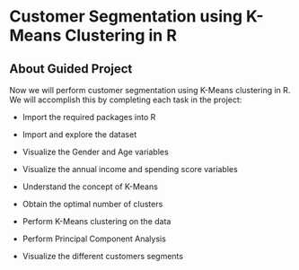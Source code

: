 # Customer Segmentation using K-Means Clustering in R

## About Guided Project

Now we will perform customer segmentation using K-Means clustering in R. We will accomplish this by completing each task in the project:

* Import the required packages into R

* Import and explore the dataset

* Visualize the Gender and Age variables

* Visualize the annual income and spending score variables

* Understand the concept of K-Means

* Obtain the optimal number of clusters

* Perform K-Means clustering on the data

* Perform Principal Component Analysis

* Visualize the different customers segments